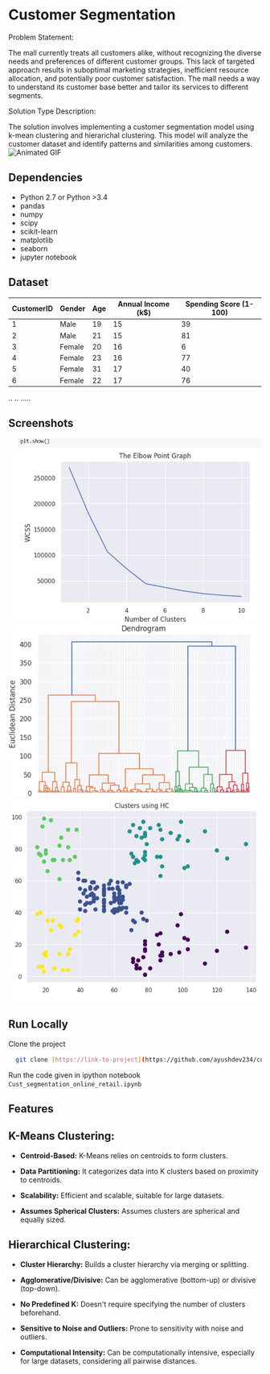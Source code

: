 
# Customer Segmentation

Problem Statement:

The mall currently treats all customers alike, without recognizing the diverse needs and preferences of different customer groups. This lack of targeted approach results in suboptimal marketing strategies, inefficient resource allocation, and potentially poor customer satisfaction. The mall needs a way to understand its customer base better and tailor its services to different segments.

Solution Type Description:

The solution involves implementing a customer segmentation model using k-mean clustering and hierarichal clustering. This model will analyze the customer dataset and identify patterns and similarities among customers.
![Animated GIF](https://camo.githubusercontent.com/8543f7839329a64b88533176de6dfb44f69e90f628abe4c9ce50f156ccbc0593/68747470733a2f2f736f75726369666963636f6e73756c74696e672e636f2e756b2f77702d636f6e74656e742f75706c6f6164732f696d61676531392e676966)



## Dependencies
* Python 2.7 or Python >3.4
* pandas
* numpy
* scipy
* scikit-learn
* matplotlib
* seaborn
* jupyter notebook
## Dataset
| CustomerID | Gender | Age | Annual Income (k$) | Spending Score (1-100) |
|------------|--------|-----|--------------------|------------------------|
| 1          | Male   | 19  | 15                 | 39                     |
| 2          | Male   | 21  | 15                 | 81                     |
| 3          | Female | 20  | 16                 | 6                      |
| 4          | Female | 23  | 16                 | 77                     |
| 5          | Female | 31  | 17                 | 40                     |
| 6          | Female | 22  | 17                 | 76                     |




..
..
.....
## Screenshots

![App Screenshot](screenshots/Screenshot%20(215).png)
![App Screenshot](screenshots/Screenshot%20(217).png)
![App Screenshot](screenshots/Screenshot%20(218).png)



## Run Locally

Clone the project

```bash
  git clone [https://link-to-project](https://github.com/ayushdev234/customer_segmentation.git)
```




Run the code given in ipython notebook `Cust_segmentation_online_retail.ipynb`


## Features

## K-Means Clustering:

- **Centroid-Based:** K-Means relies on centroids to form clusters.

- **Data Partitioning:** It categorizes data into K clusters based on proximity to centroids.

- **Scalability:** Efficient and scalable, suitable for large datasets.

- **Assumes Spherical Clusters:** Assumes clusters are spherical and equally sized.

## Hierarchical Clustering:

- **Cluster Hierarchy:** Builds a cluster hierarchy via merging or splitting.

- **Agglomerative/Divisive:** Can be agglomerative (bottom-up) or divisive (top-down).

- **No Predefined K:** Doesn't require specifying the number of clusters beforehand.

- **Sensitive to Noise and Outliers:** Prone to sensitivity with noise and outliers.

- **Computational Intensity:** Can be computationally intensive, especially for large datasets, considering all pairwise distances.

